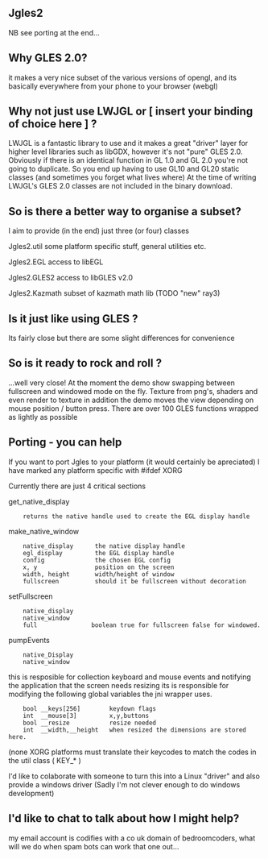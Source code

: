 
Jgles2
------

NB see porting at the end...


Why GLES 2.0?
-------------

it makes a very nice subset of the various versions of opengl, and its
basically everywhere from your phone to your browser (webgl)



Why not just use LWJGL or [ insert your binding of choice here ] ?
------------------------------------------------------------------

LWJGL is a fantastic library to use and it makes a great "driver"
layer for higher level libraries such as libGDX, however it's not "pure"
GLES 2.0.  Obviously if there is an identical function in GL 1.0 and 
GL 2.0 you're not going to duplicate.  So you end up having to use GL10 
and GL20 static classes (and sometimes you forget what lives where)
At the time of writing LWJGL's GLES 2.0 classes are not included in
the binary download. 



So is there a better way to organise a subset?
----------------------------------------------

I aim to provide (in the end) just three (or four) classes

Jgles2.util    some platform specific stuff, general utilities etc.

Jgles2.EGL     access to libEGL

Jgles2.GLES2   access to libGLES v2.0

Jgles2.Kazmath subset of kazmath math lib (TODO "new" ray3)



Is it just like using GLES ?
----------------------------

Its fairly close but there are some slight differences for convenience



So is it ready to rock and roll ?
---------------------------------

...well very close! At the moment the demo show swapping between fullscreen
and windowed mode on the fly.  Texture from png's, shaders and even render to
texture in addition the demo moves the view depending on mouse position / button
press.  There are over 100 GLES functions wrapped as lightly as possible 


Porting - you can help
----------------------

If you want to port Jgles to your platform (it would certainly be
apreciated) I have marked any platform specific with #ifdef XORG

Currently there are just 4 critical sections

get_native_display

        returns the native handle used to create the EGL display handle

make_native_window

        native_display      the native display handle
        egl_display         the EGL display handle
        config              the chosen EGL config
        x, y                position on the screen
        width, height       width/height of window 
        fullscreen          should it be fullscreen without decoration



setFullscreen

        native_display
        native_window
        full               boolean true for fullscreen false for windowed.

    

pumpEvents

        native_Display
        native_window


this is resposible for collection keyboard and mouse events
and notifying the application that the screen needs resizing
its is responsible for modifying the following global variables
the jni wrapper uses.

        bool __keys[256]        keydown flags
        int  __mouse[3]         x,y,buttons
        bool __resize           resize needed
        int  __width,__height   when resized the dimensions are stored here.

(none XORG platforms must translate their keycodes to match the codes in
the util class ( KEY_* )


I'd like to colaborate with someone to turn this into a Linux "driver" and also
provide a windows driver (Sadly I'm not clever enough to do windows development)



I'd like to chat to talk about how I might help?
------------------------------------------------

my email account is codifies with a co uk domain of bedroomcoders, what will we do when
spam bots can work that one out...
 
